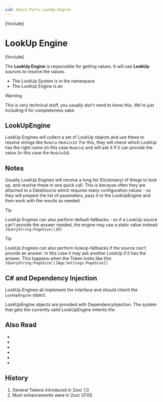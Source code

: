 ```yaml
---
uid: Abyss.Parts.LookUp.Engine
---
```


[!include[](~/assets/features/look-up-system.md)]

# LookUp Engine

[!include[](~/pages/basics/stack/_shared-float-summary.md)]
<style>.context-box-summary .lookup-engine { visibility: visible; } </style>

The **LookUp Engine** is responsible for getting values. It will use **LookUp** sources to resolve the values.

* The LookUp System is in the [](xref:ToSic.Eav.LookUp) namespace
* The LookUp Engine is an [](xref:ToSic.Eav.LookUp.ILookUpEngine)

> [!WARNING]
> This is very technical stuff, you usually don't need to know this. We're just including it for completeness sake.

## LookUpEngine

LookUp Engines will collect a set of LookUp objects and use these to resolve strings like `Module:ModuleId`. For this, they will check which LookUp has the right name (in this case `Module`) and will ask it if it can provide the value (in this case the `ModuleId`).

## Notes

Usually LookUp Engines will receive a long list (Dictionary) of things to look up, and resolve these in one quick call. This is because often they are attached to a DataSource which requires many configuration values - so they will prepare the list of parameters, pass it to the LookUpEngine and then work with the results as needed.

> [!TIP]
> LookUp Engines can also perform default-fallbacks - so if a LookUp source can't provide the answer needed, the engine may use a static value instead:
> `[QueryString:PageSize||10]`

> [!TIP]
> LookUp Engines can also perform lookup-fallbacks if the source can't provide an answer. In this case it may ask another LookUp if it has the answer. This happens when the Token looks like this:  
> `[QueryString:PageSize||[App:Settings:PageSize]]`


## C# and Dependency Injection

LookUp Engines all implement the [](xref:ToSic.Eav.LookUp.ILookUpEngine) interface and should inherit the `LookUpEngine` object.

LookUpEngine objects are provided with DependencyInjection. The system that gets the currently valid LookUpEngine inherits the [](xref:ToSic.Eav.LookUp.ILookUpEngineResolver).



## Also Read

* [](xref:Abyss.Parts.LookUp.Index)
* [](xref:Abyss.Parts.LookUp.Tokens)
* [](xref:NetCode.DataSources.Custom.ConfigurationParse)
* [](xref:ToSic.Eav.LookUp)
* [](xref:ToSic.Sxc.LookUp)
* [](xref:ToSic.Sxc.Dnn.LookUp)


## History

1. General Tokens introduced in 2sxc 1.0
1. Most enhancements were in 2sxc 07.00


